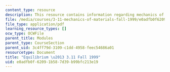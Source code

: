```yaml
---
content_type: resource
description: This resource contains information regarding mechanics of materials.
file: /media/courses/3-11-mechanics-of-materials-fall-1999/e0adfb0f62091b587d39b99bfc213e19_MIT3_11F99_eq.pdf
file_type: application/pdf
learning_resource_types: []
ocw_type: OCWFile
parent_title: Modules
parent_type: CourseSection
parent_uid: 3c4ff79d-3109-c1dd-4958-feec54686a01
resourcetype: Document
title: "Equilibrium \u2013 3.11 Fall 1999"
uid: e0adfb0f-6209-1b58-7d39-b99bfc213e19
---
```


